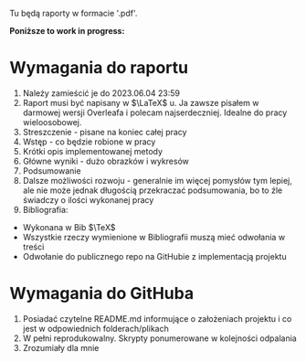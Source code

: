 Tu będą raporty w formacie '.pdf'.

**Poniższe to work in progress:**

# Wymagania do raportu
1. Należy zamieścić je do 2023.06.04 23:59
2. Raport musi być napisany w $\LaTeX$ u. Ja zawsze pisałem w darmowej wersji Overleafa i polecam najserdeczniej. Idealne do pracy wieloosobowej.
3. Streszczenie - pisane na koniec całej pracy
4. Wstęp - co będzie robione w pracy
3. Krótki opis implementowanej metody
4. Główne wyniki - dużo obrazków i wykresów
5. Podsumowanie
6. Dalsze możliwości rozwoju - generalnie im więcej pomysłów tym lepiej, ale nie może jednak długością przekraczać podsumowania, bo to źle świadczy o ilości wykonanej pracy
2. Bibliografia:
* Wykonana w Bib $\TeX$
* Wszystkie rzeczy wymienione w Bibliografii muszą mieć odwołania w treści
* Odwołanie do publicznego repo na GitHubie z implementacją projektu

# Wymagania do GitHuba
1. Posiadać czytelne README.md informujące o założeniach projektu i co jest w odpowiednich folderach/plikach
1. W pełni reprodukowalny. Skrypty ponumerowane w kolejności odpalania
2. Zrozumiały dla mnie
